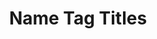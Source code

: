 ---
permalink: /Wiki/Name-Tag
title: "Name Tag Titles"
redirect_from:
  - /Wiki/name-Tag
  - /Wiki/Name-tag
  - /Wiki/name-tag
  - /Wiki/Name-Tag/
  - /Wiki/name-Tag/
  - /Wiki/Name-tag/
  - /Wiki/name-tag/
  - /wiki/Name-Tag
  - /wiki/name-Tag
  - /wiki/Name-tag
  - /wiki/name-tag
  - /wiki/Name-Tag/
  - /wiki/name-Tag/
  - /wiki/Name-tag/
  - /wiki/name-tag/
  - /Name-Tag
  - /name-Tag
  - /Name-tag
  - /name-tag
  - /Name-Tag/
  - /name-Tag/
  - /Name-tag/
  - /name-tag/

  - /Wiki/name-Tag/Titles
  - /Wiki/Name-tag/Titles
  - /Wiki/name-tag/Titles
  - /Wiki/Name-Tag/Titles/
  - /Wiki/name-Tag/Titles/
  - /Wiki/Name-tag/Titles/
  - /Wiki/name-tag/Titles/
  - /wiki/Name-Tag/Titles
  - /wiki/name-Tag/Titles
  - /wiki/Name-tag/Titles
  - /wiki/name-tag/Titles
  - /wiki/Name-Tag/Titles/
  - /wiki/name-Tag/Titles/
  - /wiki/Name-tag/Titles/
  - /wiki/name-tag/Titles/
  - /Name-Tag/Titles
  - /name-Tag/Titles
  - /Name-tag/Titles
  - /name-tag/Titles
  - /Name-Tag/Titles/
  - /name-Tag/Titles/
  - /Name-tag/Titles/
  - /name-tag/Titles/
  - /Wiki/name-Tag/titles
  - /Wiki/Name-tag/titles
  - /Wiki/name-tag/titles
  - /Wiki/Name-Tag/titles/
  - /Wiki/name-Tag/titles/
  - /Wiki/Name-tag/titles/
  - /Wiki/name-tag/titles/
  - /wiki/Name-Tag/titles
  - /wiki/name-Tag/titles
  - /wiki/Name-tag/titles
  - /wiki/name-tag/titles
  - /wiki/Name-Tag/titles/
  - /wiki/name-Tag/titles/
  - /wiki/Name-tag/titles/
  - /wiki/name-tag/titles/
  - /Name-Tag/titles
  - /name-Tag/titles
  - /Name-tag/titles
  - /name-tag/titles
  - /Name-Tag/titles/
  - /name-Tag/titles/
  - /Name-tag/titles/
  - /name-tag/titles/
---